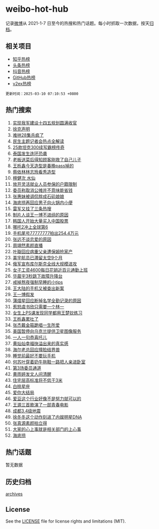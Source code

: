 # weibo-hot-hub

记录[微博](https://www.weibo.com)从 2021-1-7 日至今的热搜和热门话题。每小时抓取一次数据，按天[归档](archives)。

## 相关项目

- [知乎热榜](https://github.com/lonnyzhang423/zhihu-hot-hub)
- [头条热榜](https://github.com/lonnyzhang423/toutiao-hot-hub)
- [抖音热榜](https://github.com/lonnyzhang423/douyin-hot-hub)
- [GitHub热榜](https://github.com/lonnyzhang423/github-hot-hub)
- [v2ex热榜](https://github.com/lonnyzhang423/v2ex-hot-hub)


`更新时间：2025-03-10 07:10:53 +0800`

## 热门搜索

1. [实现我军建设十四五规划圆满收官](https://m.weibo.cn/search?containerid=100103type%3D1%26t%3D10%26q%3D%23%E5%AE%9E%E7%8E%B0%E6%88%91%E5%86%9B%E5%BB%BA%E8%AE%BE%E5%8D%81%E5%9B%9B%E4%BA%94%E8%A7%84%E5%88%92%E5%9C%86%E6%BB%A1%E6%94%B6%E5%AE%98%23&stream_entry_id=51&isnewpage=1&extparam=seat%3D1%26pos%3D0%26stream_entry_id%3D51%26c_type%3D51%26dgr%3D0%26cate%3D10103%26q%3D%2523%25E5%25AE%259E%25E7%258E%25B0%25E6%2588%2591%25E5%2586%259B%25E5%25BB%25BA%25E8%25AE%25BE%25E5%258D%2581%25E5%259B%259B%25E4%25BA%2594%25E8%25A7%2584%25E5%2588%2592%25E5%259C%2586%25E6%25BB%25A1%25E6%2594%25B6%25E5%25AE%2598%2523%26filter_type%3Drealtimehot%26display_time%3D1741561851%26pre_seqid%3D174156185189004143947152)
1. [徐克声明](https://m.weibo.cn/search?containerid=100103type%3D1%26t%3D10%26q%3D%E5%BE%90%E5%85%8B%E5%A3%B0%E6%98%8E&stream_entry_id=31&isnewpage=1&extparam=seat%3D1%26pos%3D0%26flag%3D2%26lcate%3D5001%26filter_type%3Drealtimehot%26realpos%3D1%26c_type%3D31%26dgr%3D0%26stream_entry_id%3D31%26cate%3D5001%26band_rank%3D1%26q%3D%25E5%25BE%2590%25E5%2585%258B%25E5%25A3%25B0%25E6%2598%258E%26display_time%3D1741561851%26pre_seqid%3D174156185189004143947152)
1. [难哄28集杀疯了](https://m.weibo.cn/search?containerid=100103type%3D1%26t%3D10%26q%3D%E9%9A%BE%E5%93%8428%E9%9B%86%E6%9D%80%E7%96%AF%E4%BA%86&stream_entry_id=31&isnewpage=1&extparam=seat%3D1%26pos%3D1%26flag%3D2%26lcate%3D5001%26filter_type%3Drealtimehot%26realpos%3D2%26c_type%3D31%26dgr%3D0%26stream_entry_id%3D31%26cate%3D5001%26band_rank%3D2%26q%3D%25E9%259A%25BE%25E5%2593%258428%25E9%259B%2586%25E6%259D%2580%25E7%2596%25AF%25E4%25BA%2586%26display_time%3D1741561851%26pre_seqid%3D174156185189004143947152)
1. [民生主题记者会热点全解读](https://m.weibo.cn/search?containerid=100103type%3D1%26t%3D10%26q%3D%23%E6%B0%91%E7%94%9F%E4%B8%BB%E9%A2%98%E8%AE%B0%E8%80%85%E4%BC%9A%E7%83%AD%E7%82%B9%E5%85%A8%E8%A7%A3%E8%AF%BB%23&stream_entry_id=31&isnewpage=1&extparam=seat%3D1%26pos%3D2%26flag%3D0%26lcate%3D5001%26filter_type%3Drealtimehot%26realpos%3D3%26c_type%3D31%26dgr%3D0%26stream_entry_id%3D31%26cate%3D5001%26band_rank%3D3%26q%3D%2523%25E6%25B0%2591%25E7%2594%259F%25E4%25B8%25BB%25E9%25A2%2598%25E8%25AE%25B0%25E8%2580%2585%25E4%25BC%259A%25E7%2583%25AD%25E7%2582%25B9%25E5%2585%25A8%25E8%25A7%25A3%25E8%25AF%25BB%2523%26display_time%3D1741561851%26pre_seqid%3D174156185189004143947152)
1. [25款坦克300续写霸榜传奇](https://m.weibo.cn/search?containerid=100103type%3D1%26t%3D10%26q%3D%2325%E6%AC%BE%E5%9D%A6%E5%85%8B300%E7%BB%AD%E5%86%99%E9%9C%B8%E6%A6%9C%E4%BC%A0%E5%A5%87%23&stream_entry_id=31&isnewpage=1&extparam=seat%3D1%26pos%3D3%26stream_entry_id%3D31%26is_ad_pos%3D1%26lcate%3D5001%26filter_type%3Drealtimehot%26q%3D%252325%25E6%25AC%25BE%25E5%259D%25A6%25E5%2585%258B300%25E7%25BB%25AD%25E5%2586%2599%25E9%259C%25B8%25E6%25A6%259C%25E4%25BC%25A0%25E5%25A5%2587%2523%26c_type%3D31%26dgr%3D0%26cate%3D5001%26adid%3D278697%26band_rank%3D4%26topic_ad%3D1%26display_time%3D1741561851%26pre_seqid%3D174156185189004143947152)
1. [泰国发生连环恐袭](https://m.weibo.cn/search?containerid=100103type%3D1%26t%3D10%26q%3D%23%E6%B3%B0%E5%9B%BD%E5%8F%91%E7%94%9F%E8%BF%9E%E7%8E%AF%E6%81%90%E8%A2%AD%23&stream_entry_id=31&isnewpage=1&extparam=seat%3D1%26pos%3D4%26flag%3D0%26lcate%3D5001%26filter_type%3Drealtimehot%26realpos%3D4%26c_type%3D31%26dgr%3D0%26stream_entry_id%3D31%26cate%3D5001%26band_rank%3D4%26q%3D%2523%25E6%25B3%25B0%25E5%259B%25BD%25E5%258F%2591%25E7%2594%259F%25E8%25BF%259E%25E7%258E%25AF%25E6%2581%2590%25E8%25A2%25AD%2523%26display_time%3D1741561851%26pre_seqid%3D174156185189004143947152)
1. [老板送菜后得知顾客刚救了自己儿子](https://m.weibo.cn/search?containerid=100103type%3D1%26t%3D10%26q%3D%23%E8%80%81%E6%9D%BF%E9%80%81%E8%8F%9C%E5%90%8E%E5%BE%97%E7%9F%A5%E9%A1%BE%E5%AE%A2%E5%88%9A%E6%95%91%E4%BA%86%E8%87%AA%E5%B7%B1%E5%84%BF%E5%AD%90%23&stream_entry_id=31&isnewpage=1&extparam=seat%3D1%26pos%3D5%26flag%3D0%26lcate%3D5001%26filter_type%3Drealtimehot%26realpos%3D5%26c_type%3D31%26dgr%3D0%26stream_entry_id%3D31%26cate%3D5001%26band_rank%3D5%26q%3D%2523%25E8%2580%2581%25E6%259D%25BF%25E9%2580%2581%25E8%258F%259C%25E5%2590%258E%25E5%25BE%2597%25E7%259F%25A5%25E9%25A1%25BE%25E5%25AE%25A2%25E5%2588%259A%25E6%2595%2591%25E4%25BA%2586%25E8%2587%25AA%25E5%25B7%25B1%25E5%2584%25BF%25E5%25AD%2590%2523%26display_time%3D1741561851%26pre_seqid%3D174156185189004143947152)
1. [王栎鑫今天造型是春晚pass掉的](https://m.weibo.cn/search?containerid=100103type%3D1%26t%3D10%26q%3D%E7%8E%8B%E6%A0%8E%E9%91%AB%E4%BB%8A%E5%A4%A9%E9%80%A0%E5%9E%8B%E6%98%AF%E6%98%A5%E6%99%9Apass%E6%8E%89%E7%9A%84&stream_entry_id=31&isnewpage=1&extparam=seat%3D1%26pos%3D6%26flag%3D0%26lcate%3D5001%26filter_type%3Drealtimehot%26realpos%3D6%26c_type%3D31%26dgr%3D0%26stream_entry_id%3D31%26cate%3D5001%26band_rank%3D6%26q%3D%25E7%258E%258B%25E6%25A0%258E%25E9%2591%25AB%25E4%25BB%258A%25E5%25A4%25A9%25E9%2580%25A0%25E5%259E%258B%25E6%2598%25AF%25E6%2598%25A5%25E6%2599%259Apass%25E6%258E%2589%25E7%259A%2584%26display_time%3D1741561851%26pre_seqid%3D174156185189004143947152)
1. [蔡依林林志玲看秀造型](https://m.weibo.cn/search?containerid=100103type%3D1%26t%3D10%26q%3D%23%E8%94%A1%E4%BE%9D%E6%9E%97%E6%9E%97%E5%BF%97%E7%8E%B2%E7%9C%8B%E7%A7%80%E9%80%A0%E5%9E%8B%23&stream_entry_id=31&isnewpage=1&extparam=seat%3D1%26pos%3D7%26flag%3D0%26lcate%3D5001%26filter_type%3Drealtimehot%26realpos%3D7%26c_type%3D31%26dgr%3D0%26stream_entry_id%3D31%26cate%3D5001%26band_rank%3D7%26q%3D%2523%25E8%2594%25A1%25E4%25BE%259D%25E6%259E%2597%25E6%259E%2597%25E5%25BF%2597%25E7%258E%25B2%25E7%259C%258B%25E7%25A7%2580%25E9%2580%25A0%25E5%259E%258B%2523%26display_time%3D1741561851%26pre_seqid%3D174156185189004143947152)
1. [檀健次 水仙](https://m.weibo.cn/search?containerid=100103type%3D1%26t%3D10%26q%3D%E6%AA%80%E5%81%A5%E6%AC%A1+%E6%B0%B4%E4%BB%99&stream_entry_id=31&isnewpage=1&extparam=seat%3D1%26pos%3D8%26flag%3D0%26lcate%3D5001%26filter_type%3Drealtimehot%26realpos%3D8%26c_type%3D31%26dgr%3D0%26stream_entry_id%3D31%26cate%3D5001%26band_rank%3D8%26q%3D%25E6%25AA%2580%25E5%2581%25A5%25E6%25AC%25A1%2520%25E6%25B0%25B4%25E4%25BB%2599%26display_time%3D1741561851%26pre_seqid%3D174156185189004143947152)
1. [放开灵活就业人员参保的户籍限制](https://m.weibo.cn/search?containerid=100103type%3D1%26t%3D10%26q%3D%23%E6%94%BE%E5%BC%80%E7%81%B5%E6%B4%BB%E5%B0%B1%E4%B8%9A%E4%BA%BA%E5%91%98%E5%8F%82%E4%BF%9D%E7%9A%84%E6%88%B7%E7%B1%8D%E9%99%90%E5%88%B6%23&stream_entry_id=31&isnewpage=1&extparam=seat%3D1%26pos%3D9%26flag%3D0%26lcate%3D5001%26filter_type%3Drealtimehot%26realpos%3D9%26c_type%3D31%26dgr%3D0%26stream_entry_id%3D31%26cate%3D5001%26band_rank%3D9%26q%3D%2523%25E6%2594%25BE%25E5%25BC%2580%25E7%2581%25B5%25E6%25B4%25BB%25E5%25B0%25B1%25E4%25B8%259A%25E4%25BA%25BA%25E5%2591%2598%25E5%258F%2582%25E4%25BF%259D%25E7%259A%2584%25E6%2588%25B7%25E7%25B1%258D%25E9%2599%2590%25E5%2588%25B6%2523%26display_time%3D1741561851%26pre_seqid%3D174156185189004143947152)
1. [委员称取消公摊并不意味能省钱](https://m.weibo.cn/search?containerid=100103type%3D1%26t%3D10%26q%3D%23%E5%A7%94%E5%91%98%E7%A7%B0%E5%8F%96%E6%B6%88%E5%85%AC%E6%91%8A%E5%B9%B6%E4%B8%8D%E6%84%8F%E5%91%B3%E8%83%BD%E7%9C%81%E9%92%B1%23&stream_entry_id=31&isnewpage=1&extparam=seat%3D1%26pos%3D10%26flag%3D0%26lcate%3D5001%26filter_type%3Drealtimehot%26realpos%3D10%26c_type%3D31%26dgr%3D0%26stream_entry_id%3D31%26cate%3D5001%26band_rank%3D10%26q%3D%2523%25E5%25A7%2594%25E5%2591%2598%25E7%25A7%25B0%25E5%258F%2596%25E6%25B6%2588%25E5%2585%25AC%25E6%2591%258A%25E5%25B9%25B6%25E4%25B8%258D%25E6%2584%258F%25E5%2591%25B3%25E8%2583%25BD%25E7%259C%2581%25E9%2592%25B1%2523%26display_time%3D1741561851%26pre_seqid%3D174156185189004143947152)
1. [张惠妹被调侃胖成石矶娘娘](https://m.weibo.cn/search?containerid=100103type%3D1%26t%3D10%26q%3D%23%E5%BC%A0%E6%83%A0%E5%A6%B9%E8%A2%AB%E8%B0%83%E4%BE%83%E8%83%96%E6%88%90%E7%9F%B3%E7%9F%B6%E5%A8%98%E5%A8%98%23&stream_entry_id=31&isnewpage=1&extparam=seat%3D1%26pos%3D11%26flag%3D2%26lcate%3D5001%26filter_type%3Drealtimehot%26realpos%3D11%26c_type%3D31%26dgr%3D0%26stream_entry_id%3D31%26cate%3D5001%26band_rank%3D11%26q%3D%2523%25E5%25BC%25A0%25E6%2583%25A0%25E5%25A6%25B9%25E8%25A2%25AB%25E8%25B0%2583%25E4%25BE%2583%25E8%2583%2596%25E6%2588%2590%25E7%259F%25B3%25E7%259F%25B6%25E5%25A8%2598%25E5%25A8%2598%2523%26display_time%3D1741561851%26pre_seqid%3D174156185189004143947152)
1. [海底捞再回应男子向火锅内小便](https://m.weibo.cn/search?containerid=100103type%3D1%26t%3D10%26q%3D%23%E6%B5%B7%E5%BA%95%E6%8D%9E%E5%86%8D%E5%9B%9E%E5%BA%94%E7%94%B7%E5%AD%90%E5%90%91%E7%81%AB%E9%94%85%E5%86%85%E5%B0%8F%E4%BE%BF%23&stream_entry_id=31&isnewpage=1&extparam=seat%3D1%26pos%3D12%26flag%3D2%26lcate%3D5001%26filter_type%3Drealtimehot%26realpos%3D12%26c_type%3D31%26dgr%3D0%26stream_entry_id%3D31%26cate%3D5001%26band_rank%3D12%26q%3D%2523%25E6%25B5%25B7%25E5%25BA%2595%25E6%258D%259E%25E5%2586%258D%25E5%259B%259E%25E5%25BA%2594%25E7%2594%25B7%25E5%25AD%2590%25E5%2590%2591%25E7%2581%25AB%25E9%2594%2585%25E5%2586%2585%25E5%25B0%258F%25E4%25BE%25BF%2523%26display_time%3D1741561851%26pre_seqid%3D174156185189004143947152)
1. [雷军又挂了三条热搜](https://m.weibo.cn/search?containerid=100103type%3D1%26t%3D10%26q%3D%23%E9%9B%B7%E5%86%9B%E5%8F%88%E6%8C%82%E4%BA%86%E4%B8%89%E6%9D%A1%E7%83%AD%E6%90%9C%23&stream_entry_id=31&isnewpage=1&extparam=seat%3D1%26pos%3D13%26flag%3D0%26lcate%3D5001%26filter_type%3Drealtimehot%26realpos%3D13%26c_type%3D31%26dgr%3D0%26stream_entry_id%3D31%26cate%3D5001%26band_rank%3D13%26q%3D%2523%25E9%259B%25B7%25E5%2586%259B%25E5%258F%2588%25E6%258C%2582%25E4%25BA%2586%25E4%25B8%2589%25E6%259D%25A1%25E7%2583%25AD%25E6%2590%259C%2523%26display_time%3D1741561851%26pre_seqid%3D174156185189004143947152)
1. [制片人谈王一博不进组的原因](https://m.weibo.cn/search?containerid=100103type%3D1%26t%3D10%26q%3D%23%E5%88%B6%E7%89%87%E4%BA%BA%E8%B0%88%E7%8E%8B%E4%B8%80%E5%8D%9A%E4%B8%8D%E8%BF%9B%E7%BB%84%E7%9A%84%E5%8E%9F%E5%9B%A0%23&stream_entry_id=31&isnewpage=1&extparam=seat%3D1%26pos%3D14%26flag%3D0%26lcate%3D5001%26filter_type%3Drealtimehot%26realpos%3D14%26c_type%3D31%26dgr%3D0%26stream_entry_id%3D31%26cate%3D5001%26band_rank%3D14%26q%3D%2523%25E5%2588%25B6%25E7%2589%2587%25E4%25BA%25BA%25E8%25B0%2588%25E7%258E%258B%25E4%25B8%2580%25E5%258D%259A%25E4%25B8%258D%25E8%25BF%259B%25E7%25BB%2584%25E7%259A%2584%25E5%258E%259F%25E5%259B%25A0%2523%26display_time%3D1741561851%26pre_seqid%3D174156185189004143947152)
1. [韩国人开始大量买入中国股票](https://m.weibo.cn/search?containerid=100103type%3D1%26t%3D10%26q%3D%23%E9%9F%A9%E5%9B%BD%E4%BA%BA%E5%BC%80%E5%A7%8B%E5%A4%A7%E9%87%8F%E4%B9%B0%E5%85%A5%E4%B8%AD%E5%9B%BD%E8%82%A1%E7%A5%A8%23&stream_entry_id=31&isnewpage=1&extparam=seat%3D1%26pos%3D15%26flag%3D0%26lcate%3D5001%26filter_type%3Drealtimehot%26realpos%3D15%26c_type%3D31%26dgr%3D0%26stream_entry_id%3D31%26cate%3D5001%26band_rank%3D15%26q%3D%2523%25E9%259F%25A9%25E5%259B%25BD%25E4%25BA%25BA%25E5%25BC%2580%25E5%25A7%258B%25E5%25A4%25A7%25E9%2587%258F%25E4%25B9%25B0%25E5%2585%25A5%25E4%25B8%25AD%25E5%259B%25BD%25E8%2582%25A1%25E7%25A5%25A8%2523%26display_time%3D1741561851%26pre_seqid%3D174156185189004143947152)
1. [哪吒2冲上全球第6](https://m.weibo.cn/search?containerid=100103type%3D1%26t%3D10%26q%3D%23%E5%93%AA%E5%90%922%E5%86%B2%E4%B8%8A%E5%85%A8%E7%90%83%E7%AC%AC6%23&stream_entry_id=31&isnewpage=1&extparam=seat%3D1%26pos%3D16%26flag%3D0%26lcate%3D5001%26filter_type%3Drealtimehot%26realpos%3D16%26c_type%3D31%26dgr%3D0%26stream_entry_id%3D31%26cate%3D5001%26band_rank%3D16%26q%3D%2523%25E5%2593%25AA%25E5%2590%25922%25E5%2586%25B2%25E4%25B8%258A%25E5%2585%25A8%25E7%2590%2583%25E7%25AC%25AC6%2523%26display_time%3D1741561851%26pre_seqid%3D174156185189004143947152)
1. [手机尾号77777777拍出254.4万元](https://m.weibo.cn/search?containerid=100103type%3D1%26t%3D10%26q%3D%23%E6%89%8B%E6%9C%BA%E5%B0%BE%E5%8F%B777777777%E6%8B%8D%E5%87%BA254.4%E4%B8%87%E5%85%83%23&stream_entry_id=31&isnewpage=1&extparam=seat%3D1%26pos%3D17%26flag%3D0%26lcate%3D5001%26filter_type%3Drealtimehot%26realpos%3D17%26c_type%3D31%26dgr%3D0%26stream_entry_id%3D31%26cate%3D5001%26band_rank%3D17%26q%3D%2523%25E6%2589%258B%25E6%259C%25BA%25E5%25B0%25BE%25E5%258F%25B777777777%25E6%258B%258D%25E5%2587%25BA254.4%25E4%25B8%2587%25E5%2585%2583%2523%26display_time%3D1741561851%26pre_seqid%3D174156185189004143947152)
1. [张远不谈恋爱的原因](https://m.weibo.cn/search?containerid=100103type%3D1%26t%3D10%26q%3D%23%E5%BC%A0%E8%BF%9C%E4%B8%8D%E8%B0%88%E6%81%8B%E7%88%B1%E7%9A%84%E5%8E%9F%E5%9B%A0%23&stream_entry_id=31&isnewpage=1&extparam=seat%3D1%26pos%3D18%26flag%3D0%26lcate%3D5001%26filter_type%3Drealtimehot%26realpos%3D18%26c_type%3D31%26dgr%3D0%26stream_entry_id%3D31%26cate%3D5001%26band_rank%3D18%26q%3D%2523%25E5%25BC%25A0%25E8%25BF%259C%25E4%25B8%258D%25E8%25B0%2588%25E6%2581%258B%25E7%2588%25B1%25E7%259A%2584%25E5%258E%259F%25E5%259B%25A0%2523%26display_time%3D1741561851%26pre_seqid%3D174156185189004143947152)
1. [周翊然素颜直播](https://m.weibo.cn/search?containerid=100103type%3D1%26t%3D10%26q%3D%E5%91%A8%E7%BF%8A%E7%84%B6%E7%B4%A0%E9%A2%9C%E7%9B%B4%E6%92%AD&stream_entry_id=31&isnewpage=1&extparam=seat%3D1%26pos%3D19%26flag%3D0%26lcate%3D5001%26filter_type%3Drealtimehot%26realpos%3D19%26c_type%3D31%26dgr%3D0%26stream_entry_id%3D31%26cate%3D5001%26band_rank%3D19%26q%3D%25E5%2591%25A8%25E7%25BF%258A%25E7%2584%25B6%25E7%25B4%25A0%25E9%25A2%259C%25E7%259B%25B4%25E6%2592%25AD%26display_time%3D1741561851%26pre_seqid%3D174156185189004143947152)
1. [叶璇回应病重父亲遭保姆抢家产](https://m.weibo.cn/search?containerid=100103type%3D1%26t%3D10%26q%3D%23%E5%8F%B6%E7%92%87%E5%9B%9E%E5%BA%94%E7%97%85%E9%87%8D%E7%88%B6%E4%BA%B2%E9%81%AD%E4%BF%9D%E5%A7%86%E6%8A%A2%E5%AE%B6%E4%BA%A7%23&stream_entry_id=31&isnewpage=1&extparam=seat%3D1%26pos%3D20%26flag%3D0%26lcate%3D5001%26filter_type%3Drealtimehot%26realpos%3D20%26c_type%3D31%26dgr%3D0%26stream_entry_id%3D31%26cate%3D5001%26band_rank%3D20%26q%3D%2523%25E5%258F%25B6%25E7%2592%2587%25E5%259B%259E%25E5%25BA%2594%25E7%2597%2585%25E9%2587%258D%25E7%2588%25B6%25E4%25BA%25B2%25E9%2581%25AD%25E4%25BF%259D%25E5%25A7%2586%25E6%258A%25A2%25E5%25AE%25B6%25E4%25BA%25A7%2523%26display_time%3D1741561851%26pre_seqid%3D174156185189004143947152)
1. [美宇航员已滞留太空9个月](https://m.weibo.cn/search?containerid=100103type%3D1%26t%3D10%26q%3D%23%E7%BE%8E%E5%AE%87%E8%88%AA%E5%91%98%E5%B7%B2%E6%BB%9E%E7%95%99%E5%A4%AA%E7%A9%BA9%E4%B8%AA%E6%9C%88%23&stream_entry_id=31&isnewpage=1&extparam=seat%3D1%26pos%3D21%26flag%3D2%26lcate%3D5001%26filter_type%3Drealtimehot%26realpos%3D21%26c_type%3D31%26dgr%3D0%26stream_entry_id%3D31%26cate%3D5001%26band_rank%3D21%26q%3D%2523%25E7%25BE%258E%25E5%25AE%2587%25E8%2588%25AA%25E5%2591%2598%25E5%25B7%25B2%25E6%25BB%259E%25E7%2595%2599%25E5%25A4%25AA%25E7%25A9%25BA9%25E4%25B8%25AA%25E6%259C%2588%2523%26display_time%3D1741561851%26pre_seqid%3D174156185189004143947152)
1. [俄军宣布库尔斯克全线大规模进攻](https://m.weibo.cn/search?containerid=100103type%3D1%26t%3D10%26q%3D%23%E4%BF%84%E5%86%9B%E5%AE%A3%E5%B8%83%E5%BA%93%E5%B0%94%E6%96%AF%E5%85%8B%E5%85%A8%E7%BA%BF%E5%A4%A7%E8%A7%84%E6%A8%A1%E8%BF%9B%E6%94%BB%23&stream_entry_id=31&isnewpage=1&extparam=seat%3D1%26pos%3D22%26flag%3D2%26lcate%3D5001%26filter_type%3Drealtimehot%26realpos%3D22%26c_type%3D31%26dgr%3D0%26stream_entry_id%3D31%26cate%3D5001%26band_rank%3D22%26q%3D%2523%25E4%25BF%2584%25E5%2586%259B%25E5%25AE%25A3%25E5%25B8%2583%25E5%25BA%2593%25E5%25B0%2594%25E6%2596%25AF%25E5%2585%258B%25E5%2585%25A8%25E7%25BA%25BF%25E5%25A4%25A7%25E8%25A7%2584%25E6%25A8%25A1%25E8%25BF%259B%25E6%2594%25BB%2523%26display_time%3D1741561851%26pre_seqid%3D174156185189004143947152)
1. [女子工资4600每日花销近百元通勤上班](https://m.weibo.cn/search?containerid=100103type%3D1%26t%3D10%26q%3D%23%E5%A5%B3%E5%AD%90%E5%B7%A5%E8%B5%844600%E6%AF%8F%E6%97%A5%E8%8A%B1%E9%94%80%E8%BF%91%E7%99%BE%E5%85%83%E9%80%9A%E5%8B%A4%E4%B8%8A%E7%8F%AD%23&stream_entry_id=31&isnewpage=1&extparam=seat%3D1%26pos%3D23%26flag%3D0%26lcate%3D5001%26filter_type%3Drealtimehot%26realpos%3D23%26c_type%3D31%26dgr%3D0%26stream_entry_id%3D31%26cate%3D5001%26band_rank%3D23%26q%3D%2523%25E5%25A5%25B3%25E5%25AD%2590%25E5%25B7%25A5%25E8%25B5%25844600%25E6%25AF%258F%25E6%2597%25A5%25E8%258A%25B1%25E9%2594%2580%25E8%25BF%2591%25E7%2599%25BE%25E5%2585%2583%25E9%2580%259A%25E5%258B%25A4%25E4%25B8%258A%25E7%258F%25AD%2523%26display_time%3D1741561851%26pre_seqid%3D174156185189004143947152)
1. [华晨宇3秒跳下故障升降台](https://m.weibo.cn/search?containerid=100103type%3D1%26t%3D10%26q%3D%E5%8D%8E%E6%99%A8%E5%AE%873%E7%A7%92%E8%B7%B3%E4%B8%8B%E6%95%85%E9%9A%9C%E5%8D%87%E9%99%8D%E5%8F%B0&stream_entry_id=31&isnewpage=1&extparam=seat%3D1%26pos%3D24%26flag%3D0%26lcate%3D5001%26filter_type%3Drealtimehot%26realpos%3D24%26c_type%3D31%26dgr%3D0%26stream_entry_id%3D31%26cate%3D5001%26band_rank%3D24%26q%3D%25E5%258D%258E%25E6%2599%25A8%25E5%25AE%25873%25E7%25A7%2592%25E8%25B7%25B3%25E4%25B8%258B%25E6%2595%2585%25E9%259A%259C%25E5%258D%2587%25E9%2599%258D%25E5%258F%25B0%26display_time%3D1741561851%26pre_seqid%3D174156185189004143947152)
1. [戒掉熬夜强制早睡的小tips](https://m.weibo.cn/search?containerid=100103type%3D1%26t%3D10%26q%3D%E6%88%92%E6%8E%89%E7%86%AC%E5%A4%9C%E5%BC%BA%E5%88%B6%E6%97%A9%E7%9D%A1%E7%9A%84%E5%B0%8Ftips&stream_entry_id=31&isnewpage=1&extparam=seat%3D1%26pos%3D25%26flag%3D0%26lcate%3D5001%26filter_type%3Drealtimehot%26realpos%3D25%26c_type%3D31%26dgr%3D0%26stream_entry_id%3D31%26cate%3D5001%26band_rank%3D25%26q%3D%25E6%2588%2592%25E6%258E%2589%25E7%2586%25AC%25E5%25A4%259C%25E5%25BC%25BA%25E5%2588%25B6%25E6%2597%25A9%25E7%259D%25A1%25E7%259A%2584%25E5%25B0%258Ftips%26display_time%3D1741561851%26pre_seqid%3D174156185189004143947152)
1. [王大陆的手机又被查出新案](https://m.weibo.cn/search?containerid=100103type%3D1%26t%3D10%26q%3D%23%E7%8E%8B%E5%A4%A7%E9%99%86%E7%9A%84%E6%89%8B%E6%9C%BA%E5%8F%88%E8%A2%AB%E6%9F%A5%E5%87%BA%E6%96%B0%E6%A1%88%23&stream_entry_id=31&isnewpage=1&extparam=seat%3D1%26pos%3D26%26flag%3D0%26lcate%3D5001%26filter_type%3Drealtimehot%26realpos%3D26%26c_type%3D31%26dgr%3D0%26stream_entry_id%3D31%26cate%3D5001%26band_rank%3D26%26q%3D%2523%25E7%258E%258B%25E5%25A4%25A7%25E9%2599%2586%25E7%259A%2584%25E6%2589%258B%25E6%259C%25BA%25E5%258F%2588%25E8%25A2%25AB%25E6%259F%25A5%25E5%2587%25BA%25E6%2596%25B0%25E6%25A1%2588%2523%26display_time%3D1741561851%26pre_seqid%3D174156185189004143947152)
1. [王一博假发](https://m.weibo.cn/search?containerid=100103type%3D1%26t%3D10%26q%3D%23%E7%8E%8B%E4%B8%80%E5%8D%9A%E5%81%87%E5%8F%91%23&stream_entry_id=31&isnewpage=1&extparam=seat%3D1%26pos%3D27%26flag%3D0%26lcate%3D5001%26filter_type%3Drealtimehot%26realpos%3D27%26c_type%3D31%26dgr%3D0%26stream_entry_id%3D31%26cate%3D5001%26band_rank%3D27%26q%3D%2523%25E7%258E%258B%25E4%25B8%2580%25E5%258D%259A%25E5%2581%2587%25E5%258F%2591%2523%26display_time%3D1741561851%26pre_seqid%3D174156185189004143947152)
1. [蒲熠星回应断掉名学全勤记录的原因](https://m.weibo.cn/search?containerid=100103type%3D1%26t%3D10%26q%3D%23%E8%92%B2%E7%86%A0%E6%98%9F%E5%9B%9E%E5%BA%94%E6%96%AD%E6%8E%89%E5%90%8D%E5%AD%A6%E5%85%A8%E5%8B%A4%E8%AE%B0%E5%BD%95%E7%9A%84%E5%8E%9F%E5%9B%A0%23&stream_entry_id=31&isnewpage=1&extparam=seat%3D1%26pos%3D28%26flag%3D0%26lcate%3D5001%26filter_type%3Drealtimehot%26realpos%3D28%26c_type%3D31%26dgr%3D0%26stream_entry_id%3D31%26cate%3D5001%26band_rank%3D28%26q%3D%2523%25E8%2592%25B2%25E7%2586%25A0%25E6%2598%259F%25E5%259B%259E%25E5%25BA%2594%25E6%2596%25AD%25E6%258E%2589%25E5%2590%258D%25E5%25AD%25A6%25E5%2585%25A8%25E5%258B%25A4%25E8%25AE%25B0%25E5%25BD%2595%25E7%259A%2584%25E5%258E%259F%25E5%259B%25A0%2523%26display_time%3D1741561851%26pre_seqid%3D174156185189004143947152)
1. [惹怒虞书欣只需要一个林一](https://m.weibo.cn/search?containerid=100103type%3D1%26t%3D10%26q%3D%E6%83%B9%E6%80%92%E8%99%9E%E4%B9%A6%E6%AC%A3%E5%8F%AA%E9%9C%80%E8%A6%81%E4%B8%80%E4%B8%AA%E6%9E%97%E4%B8%80&stream_entry_id=31&isnewpage=1&extparam=seat%3D1%26pos%3D29%26flag%3D0%26lcate%3D5001%26filter_type%3Drealtimehot%26realpos%3D29%26c_type%3D31%26dgr%3D0%26stream_entry_id%3D31%26cate%3D5001%26band_rank%3D29%26q%3D%25E6%2583%25B9%25E6%2580%2592%25E8%2599%259E%25E4%25B9%25A6%25E6%25AC%25A3%25E5%258F%25AA%25E9%259C%2580%25E8%25A6%2581%25E4%25B8%2580%25E4%25B8%25AA%25E6%259E%2597%25E4%25B8%2580%26display_time%3D1741561851%26pre_seqid%3D174156185189004143947152)
1. [女生上PS课发现同学都用王楚钦练习](https://m.weibo.cn/search?containerid=100103type%3D1%26t%3D10%26q%3D%23%E5%A5%B3%E7%94%9F%E4%B8%8APS%E8%AF%BE%E5%8F%91%E7%8E%B0%E5%90%8C%E5%AD%A6%E9%83%BD%E7%94%A8%E7%8E%8B%E6%A5%9A%E9%92%A6%E7%BB%83%E4%B9%A0%23&stream_entry_id=31&isnewpage=1&extparam=seat%3D1%26pos%3D30%26flag%3D0%26lcate%3D5001%26filter_type%3Drealtimehot%26realpos%3D30%26c_type%3D31%26dgr%3D0%26stream_entry_id%3D31%26cate%3D5001%26band_rank%3D30%26q%3D%2523%25E5%25A5%25B3%25E7%2594%259F%25E4%25B8%258APS%25E8%25AF%25BE%25E5%258F%2591%25E7%258E%25B0%25E5%2590%258C%25E5%25AD%25A6%25E9%2583%25BD%25E7%2594%25A8%25E7%258E%258B%25E6%25A5%259A%25E9%2592%25A6%25E7%25BB%2583%25E4%25B9%25A0%2523%26display_time%3D1741561851%26pre_seqid%3D174156185189004143947152)
1. [王栎鑫累吐了](https://m.weibo.cn/search?containerid=100103type%3D1%26t%3D10%26q%3D%23%E7%8E%8B%E6%A0%8E%E9%91%AB%E7%B4%AF%E5%90%90%E4%BA%86%23&stream_entry_id=31&isnewpage=1&extparam=seat%3D1%26pos%3D31%26flag%3D1%26lcate%3D5001%26filter_type%3Drealtimehot%26realpos%3D31%26c_type%3D31%26dgr%3D0%26stream_entry_id%3D31%26cate%3D5001%26band_rank%3D31%26q%3D%2523%25E7%258E%258B%25E6%25A0%258E%25E9%2591%25AB%25E7%25B4%25AF%25E5%2590%2590%25E4%25BA%2586%2523%26display_time%3D1741561851%26pre_seqid%3D174156185189004143947152)
1. [张杰戴金箍跪唱一生所爱](https://m.weibo.cn/search?containerid=100103type%3D1%26t%3D10%26q%3D%23%E5%BC%A0%E6%9D%B0%E6%88%B4%E9%87%91%E7%AE%8D%E8%B7%AA%E5%94%B1%E4%B8%80%E7%94%9F%E6%89%80%E7%88%B1%23&stream_entry_id=31&isnewpage=1&extparam=seat%3D1%26pos%3D32%26flag%3D0%26lcate%3D5001%26filter_type%3Drealtimehot%26realpos%3D32%26c_type%3D31%26dgr%3D0%26stream_entry_id%3D31%26cate%3D5001%26band_rank%3D32%26q%3D%2523%25E5%25BC%25A0%25E6%259D%25B0%25E6%2588%25B4%25E9%2587%2591%25E7%25AE%258D%25E8%25B7%25AA%25E5%2594%25B1%25E4%25B8%2580%25E7%2594%259F%25E6%2589%2580%25E7%2588%25B1%2523%26display_time%3D1741561851%26pre_seqid%3D174156185189004143947152)
1. [美国暂停向乌克兰提供卫星图像服务](https://m.weibo.cn/search?containerid=100103type%3D1%26t%3D10%26q%3D%23%E7%BE%8E%E5%9B%BD%E6%9A%82%E5%81%9C%E5%90%91%E4%B9%8C%E5%85%8B%E5%85%B0%E6%8F%90%E4%BE%9B%E5%8D%AB%E6%98%9F%E5%9B%BE%E5%83%8F%E6%9C%8D%E5%8A%A1%23&stream_entry_id=31&isnewpage=1&extparam=seat%3D1%26pos%3D33%26flag%3D0%26lcate%3D5001%26filter_type%3Drealtimehot%26realpos%3D33%26c_type%3D31%26dgr%3D0%26stream_entry_id%3D31%26cate%3D5001%26band_rank%3D33%26q%3D%2523%25E7%25BE%258E%25E5%259B%25BD%25E6%259A%2582%25E5%2581%259C%25E5%2590%2591%25E4%25B9%258C%25E5%2585%258B%25E5%2585%25B0%25E6%258F%2590%25E4%25BE%259B%25E5%258D%25AB%25E6%2598%259F%25E5%259B%25BE%25E5%2583%258F%25E6%259C%258D%25E5%258A%25A1%2523%26display_time%3D1741561851%26pre_seqid%3D174156185189004143947152)
1. [一人一句恭喜吒儿](https://m.weibo.cn/search?containerid=100103type%3D1%26t%3D10%26q%3D%23%E4%B8%80%E4%BA%BA%E4%B8%80%E5%8F%A5%E6%81%AD%E5%96%9C%E5%90%92%E5%84%BF%23&stream_entry_id=31&isnewpage=1&extparam=seat%3D1%26pos%3D34%26flag%3D0%26lcate%3D5001%26filter_type%3Drealtimehot%26realpos%3D34%26c_type%3D31%26dgr%3D0%26stream_entry_id%3D31%26cate%3D5001%26band_rank%3D34%26q%3D%2523%25E4%25B8%2580%25E4%25BA%25BA%25E4%25B8%2580%25E5%258F%25A5%25E6%2581%25AD%25E5%2596%259C%25E5%2590%2592%25E5%2584%25BF%2523%26display_time%3D1741561851%26pre_seqid%3D174156185189004143947152)
1. [黄灿灿幸福快溢出来的真实感](https://m.weibo.cn/search?containerid=100103type%3D1%26t%3D10%26q%3D%E9%BB%84%E7%81%BF%E7%81%BF%E5%B9%B8%E7%A6%8F%E5%BF%AB%E6%BA%A2%E5%87%BA%E6%9D%A5%E7%9A%84%E7%9C%9F%E5%AE%9E%E6%84%9F&stream_entry_id=31&isnewpage=1&extparam=seat%3D1%26pos%3D35%26flag%3D0%26lcate%3D5001%26filter_type%3Drealtimehot%26realpos%3D35%26c_type%3D31%26dgr%3D0%26stream_entry_id%3D31%26cate%3D5001%26band_rank%3D35%26q%3D%25E9%25BB%2584%25E7%2581%25BF%25E7%2581%25BF%25E5%25B9%25B8%25E7%25A6%258F%25E5%25BF%25AB%25E6%25BA%25A2%25E5%2587%25BA%25E6%259D%25A5%25E7%259A%2584%25E7%259C%259F%25E5%25AE%259E%25E6%2584%259F%26display_time%3D1741561851%26pre_seqid%3D174156185189004143947152)
1. [海尔老总回应撞脸结界兽](https://m.weibo.cn/search?containerid=100103type%3D1%26t%3D10%26q%3D%23%E6%B5%B7%E5%B0%94%E8%80%81%E6%80%BB%E5%9B%9E%E5%BA%94%E6%92%9E%E8%84%B8%E7%BB%93%E7%95%8C%E5%85%BD%23&stream_entry_id=31&isnewpage=1&extparam=seat%3D1%26pos%3D36%26flag%3D0%26lcate%3D5001%26filter_type%3Drealtimehot%26realpos%3D36%26c_type%3D31%26dgr%3D0%26stream_entry_id%3D31%26cate%3D5001%26band_rank%3D36%26q%3D%2523%25E6%25B5%25B7%25E5%25B0%2594%25E8%2580%2581%25E6%2580%25BB%25E5%259B%259E%25E5%25BA%2594%25E6%2592%259E%25E8%2584%25B8%25E7%25BB%2593%25E7%2595%258C%25E5%2585%25BD%2523%26display_time%3D1741561851%26pre_seqid%3D174156185189004143947152)
1. [睡觉前最好不要玩手机](https://m.weibo.cn/search?containerid=100103type%3D1%26t%3D10%26q%3D%23%E7%9D%A1%E8%A7%89%E5%89%8D%E6%9C%80%E5%A5%BD%E4%B8%8D%E8%A6%81%E7%8E%A9%E6%89%8B%E6%9C%BA%23&stream_entry_id=31&isnewpage=1&extparam=seat%3D1%26pos%3D37%26flag%3D0%26lcate%3D5001%26filter_type%3Drealtimehot%26realpos%3D37%26c_type%3D31%26dgr%3D0%26stream_entry_id%3D31%26cate%3D5001%26band_rank%3D37%26q%3D%2523%25E7%259D%25A1%25E8%25A7%2589%25E5%2589%258D%25E6%259C%2580%25E5%25A5%25BD%25E4%25B8%258D%25E8%25A6%2581%25E7%258E%25A9%25E6%2589%258B%25E6%259C%25BA%2523%26display_time%3D1741561851%26pre_seqid%3D174156185189004143947152)
1. [何苏叶穿着奶牛拖鞋一路把人亲进卧室](https://m.weibo.cn/search?containerid=100103type%3D1%26t%3D10%26q%3D%E4%BD%95%E8%8B%8F%E5%8F%B6%E7%A9%BF%E7%9D%80%E5%A5%B6%E7%89%9B%E6%8B%96%E9%9E%8B%E4%B8%80%E8%B7%AF%E6%8A%8A%E4%BA%BA%E4%BA%B2%E8%BF%9B%E5%8D%A7%E5%AE%A4&stream_entry_id=31&isnewpage=1&extparam=seat%3D1%26pos%3D38%26flag%3D1%26lcate%3D5001%26filter_type%3Drealtimehot%26realpos%3D38%26c_type%3D31%26dgr%3D0%26stream_entry_id%3D31%26cate%3D5001%26band_rank%3D38%26q%3D%25E4%25BD%2595%25E8%258B%258F%25E5%258F%25B6%25E7%25A9%25BF%25E7%259D%2580%25E5%25A5%25B6%25E7%2589%259B%25E6%258B%2596%25E9%259E%258B%25E4%25B8%2580%25E8%25B7%25AF%25E6%258A%258A%25E4%25BA%25BA%25E4%25BA%25B2%25E8%25BF%259B%25E5%258D%25A7%25E5%25AE%25A4%26display_time%3D1741561851%26pre_seqid%3D174156185189004143947152)
1. [第3场委员通道](https://m.weibo.cn/search?containerid=100103type%3D1%26t%3D10%26q%3D%23%E7%AC%AC3%E5%9C%BA%E5%A7%94%E5%91%98%E9%80%9A%E9%81%93%23&stream_entry_id=31&isnewpage=1&extparam=seat%3D1%26pos%3D39%26flag%3D1%26lcate%3D5001%26filter_type%3Drealtimehot%26realpos%3D39%26c_type%3D31%26dgr%3D0%26stream_entry_id%3D31%26cate%3D5001%26band_rank%3D39%26q%3D%2523%25E7%25AC%25AC3%25E5%259C%25BA%25E5%25A7%2594%25E5%2591%2598%25E9%2580%259A%25E9%2581%2593%2523%26display_time%3D1741561851%26pre_seqid%3D174156185189004143947152)
1. [黄雨婷发文人间清醒](https://m.weibo.cn/search?containerid=100103type%3D1%26t%3D10%26q%3D%E9%BB%84%E9%9B%A8%E5%A9%B7%E5%8F%91%E6%96%87%E4%BA%BA%E9%97%B4%E6%B8%85%E9%86%92&stream_entry_id=31&isnewpage=1&extparam=seat%3D1%26pos%3D40%26flag%3D0%26lcate%3D5001%26filter_type%3Drealtimehot%26realpos%3D40%26c_type%3D31%26dgr%3D0%26stream_entry_id%3D31%26cate%3D5001%26band_rank%3D40%26q%3D%25E9%25BB%2584%25E9%259B%25A8%25E5%25A9%25B7%25E5%258F%2591%25E6%2596%2587%25E4%25BA%25BA%25E9%2597%25B4%25E6%25B8%2585%25E9%2586%2592%26display_time%3D1741561851%26pre_seqid%3D174156185189004143947152)
1. [住宅层高标准将不低于3米](https://m.weibo.cn/search?containerid=100103type%3D1%26t%3D10%26q%3D%23%E4%BD%8F%E5%AE%85%E5%B1%82%E9%AB%98%E6%A0%87%E5%87%86%E5%B0%86%E4%B8%8D%E4%BD%8E%E4%BA%8E3%E7%B1%B3%23&stream_entry_id=31&isnewpage=1&extparam=seat%3D1%26pos%3D41%26flag%3D0%26lcate%3D5001%26filter_type%3Drealtimehot%26realpos%3D41%26c_type%3D31%26dgr%3D0%26stream_entry_id%3D31%26cate%3D5001%26band_rank%3D41%26q%3D%2523%25E4%25BD%258F%25E5%25AE%2585%25E5%25B1%2582%25E9%25AB%2598%25E6%25A0%2587%25E5%2587%2586%25E5%25B0%2586%25E4%25B8%258D%25E4%25BD%258E%25E4%25BA%258E3%25E7%25B1%25B3%2523%26display_time%3D1741561851%26pre_seqid%3D174156185189004143947152)
1. [白桃星座](https://m.weibo.cn/search?containerid=100103type%3D1%26t%3D10%26q%3D%E7%99%BD%E6%A1%83%E6%98%9F%E5%BA%A7&stream_entry_id=31&isnewpage=1&extparam=seat%3D1%26pos%3D42%26flag%3D0%26lcate%3D5001%26filter_type%3Drealtimehot%26realpos%3D42%26c_type%3D31%26dgr%3D0%26stream_entry_id%3D31%26cate%3D5001%26band_rank%3D42%26q%3D%25E7%2599%25BD%25E6%25A1%2583%25E6%2598%259F%25E5%25BA%25A7%26display_time%3D1741561851%26pre_seqid%3D174156185189004143947152)
1. [爱你大结局](https://m.weibo.cn/search?containerid=100103type%3D1%26t%3D10%26q%3D%E7%88%B1%E4%BD%A0%E5%A4%A7%E7%BB%93%E5%B1%80&stream_entry_id=31&isnewpage=1&extparam=seat%3D1%26pos%3D43%26flag%3D0%26lcate%3D5001%26filter_type%3Drealtimehot%26realpos%3D43%26c_type%3D31%26dgr%3D0%26stream_entry_id%3D31%26cate%3D5001%26band_rank%3D43%26q%3D%25E7%2588%25B1%25E4%25BD%25A0%25E5%25A4%25A7%25E7%25BB%2593%25E5%25B1%2580%26display_time%3D1741561851%26pre_seqid%3D174156185189004143947152)
1. [爱豆这个行业好像不是努力就可以的](https://m.weibo.cn/search?containerid=100103type%3D1%26t%3D10%26q%3D%E7%88%B1%E8%B1%86%E8%BF%99%E4%B8%AA%E8%A1%8C%E4%B8%9A%E5%A5%BD%E5%83%8F%E4%B8%8D%E6%98%AF%E5%8A%AA%E5%8A%9B%E5%B0%B1%E5%8F%AF%E4%BB%A5%E7%9A%84&stream_entry_id=31&isnewpage=1&extparam=seat%3D1%26pos%3D44%26flag%3D0%26lcate%3D5001%26filter_type%3Drealtimehot%26realpos%3D44%26c_type%3D31%26dgr%3D0%26stream_entry_id%3D31%26cate%3D5001%26band_rank%3D44%26q%3D%25E7%2588%25B1%25E8%25B1%2586%25E8%25BF%2599%25E4%25B8%25AA%25E8%25A1%258C%25E4%25B8%259A%25E5%25A5%25BD%25E5%2583%258F%25E4%25B8%258D%25E6%2598%25AF%25E5%258A%25AA%25E5%258A%259B%25E5%25B0%25B1%25E5%258F%25AF%25E4%25BB%25A5%25E7%259A%2584%26display_time%3D1741561851%26pre_seqid%3D174156185189004143947152)
1. [王源三首歌演了一部青春电影](https://m.weibo.cn/search?containerid=100103type%3D1%26t%3D10%26q%3D%23%E7%8E%8B%E6%BA%90%E4%B8%89%E9%A6%96%E6%AD%8C%E6%BC%94%E4%BA%86%E4%B8%80%E9%83%A8%E9%9D%92%E6%98%A5%E7%94%B5%E5%BD%B1%23&stream_entry_id=31&isnewpage=1&extparam=seat%3D1%26pos%3D45%26flag%3D0%26lcate%3D5001%26filter_type%3Drealtimehot%26realpos%3D45%26c_type%3D31%26dgr%3D0%26stream_entry_id%3D31%26cate%3D5001%26band_rank%3D45%26q%3D%2523%25E7%258E%258B%25E6%25BA%2590%25E4%25B8%2589%25E9%25A6%2596%25E6%25AD%258C%25E6%25BC%2594%25E4%25BA%2586%25E4%25B8%2580%25E9%2583%25A8%25E9%259D%2592%25E6%2598%25A5%25E7%2594%25B5%25E5%25BD%25B1%2523%26display_time%3D1741561851%26pre_seqid%3D174156185189004143947152)
1. [成都3.4级地震](https://m.weibo.cn/search?containerid=100103type%3D1%26t%3D10%26q%3D%23%E6%88%90%E9%83%BD3.4%E7%BA%A7%E5%9C%B0%E9%9C%87%23&stream_entry_id=31&isnewpage=1&extparam=seat%3D1%26pos%3D46%26flag%3D0%26lcate%3D5001%26filter_type%3Drealtimehot%26realpos%3D46%26c_type%3D31%26dgr%3D0%26stream_entry_id%3D31%26cate%3D5001%26band_rank%3D46%26q%3D%2523%25E6%2588%2590%25E9%2583%25BD3.4%25E7%25BA%25A7%25E5%259C%25B0%25E9%259C%2587%2523%26display_time%3D1741561851%26pre_seqid%3D174156185189004143947152)
1. [徐冬冬这个动作刻进了内娱明星DNA](https://m.weibo.cn/search?containerid=100103type%3D1%26t%3D10%26q%3D%E5%BE%90%E5%86%AC%E5%86%AC%E8%BF%99%E4%B8%AA%E5%8A%A8%E4%BD%9C%E5%88%BB%E8%BF%9B%E4%BA%86%E5%86%85%E5%A8%B1%E6%98%8E%E6%98%9FDNA&stream_entry_id=31&isnewpage=1&extparam=seat%3D1%26pos%3D47%26flag%3D1%26lcate%3D5001%26filter_type%3Drealtimehot%26realpos%3D47%26c_type%3D31%26dgr%3D0%26stream_entry_id%3D31%26cate%3D5001%26band_rank%3D47%26q%3D%25E5%25BE%2590%25E5%2586%25AC%25E5%2586%25AC%25E8%25BF%2599%25E4%25B8%25AA%25E5%258A%25A8%25E4%25BD%259C%25E5%2588%25BB%25E8%25BF%259B%25E4%25BA%2586%25E5%2586%2585%25E5%25A8%25B1%25E6%2598%258E%25E6%2598%259FDNA%26display_time%3D1741561851%26pre_seqid%3D174156185189004143947152)
1. [张真源素颜拍立得](https://m.weibo.cn/search?containerid=100103type%3D1%26t%3D10%26q%3D%23%E5%BC%A0%E7%9C%9F%E6%BA%90%E7%B4%A0%E9%A2%9C%E6%8B%8D%E7%AB%8B%E5%BE%97%23&stream_entry_id=31&isnewpage=1&extparam=seat%3D1%26pos%3D48%26flag%3D0%26lcate%3D5001%26filter_type%3Drealtimehot%26realpos%3D48%26c_type%3D31%26dgr%3D0%26stream_entry_id%3D31%26cate%3D5001%26band_rank%3D48%26q%3D%2523%25E5%25BC%25A0%25E7%259C%259F%25E6%25BA%2590%25E7%25B4%25A0%25E9%25A2%259C%25E6%258B%258D%25E7%25AB%258B%25E5%25BE%2597%2523%26display_time%3D1741561851%26pre_seqid%3D174156185189004143947152)
1. [大家的心上事就是相关部门的上心事](https://m.weibo.cn/search?containerid=100103type%3D1%26t%3D10%26q%3D%23%E5%A4%A7%E5%AE%B6%E7%9A%84%E5%BF%83%E4%B8%8A%E4%BA%8B%E5%B0%B1%E6%98%AF%E7%9B%B8%E5%85%B3%E9%83%A8%E9%97%A8%E7%9A%84%E4%B8%8A%E5%BF%83%E4%BA%8B%23&stream_entry_id=31&isnewpage=1&extparam=seat%3D1%26pos%3D49%26flag%3D0%26lcate%3D5001%26filter_type%3Drealtimehot%26realpos%3D49%26c_type%3D31%26dgr%3D0%26stream_entry_id%3D31%26cate%3D5001%26band_rank%3D49%26q%3D%2523%25E5%25A4%25A7%25E5%25AE%25B6%25E7%259A%2584%25E5%25BF%2583%25E4%25B8%258A%25E4%25BA%258B%25E5%25B0%25B1%25E6%2598%25AF%25E7%259B%25B8%25E5%2585%25B3%25E9%2583%25A8%25E9%2597%25A8%25E7%259A%2584%25E4%25B8%258A%25E5%25BF%2583%25E4%25BA%258B%2523%26display_time%3D1741561851%26pre_seqid%3D174156185189004143947152)
1. [海底捞](https://m.weibo.cn/search?containerid=100103type%3D1%26t%3D10%26q%3D%E6%B5%B7%E5%BA%95%E6%8D%9E&stream_entry_id=31&isnewpage=1&extparam=seat%3D1%26pos%3D50%26flag%3D0%26lcate%3D5001%26filter_type%3Drealtimehot%26realpos%3D50%26c_type%3D31%26dgr%3D0%26stream_entry_id%3D31%26cate%3D5001%26band_rank%3D50%26q%3D%25E6%25B5%25B7%25E5%25BA%2595%25E6%258D%259E%26display_time%3D1741561851%26pre_seqid%3D174156185189004143947152)

## 热门话题

暂无数据

## 历史归档

[archives](archives)

## License

See the [LICENSE](LICENSE) file for license rights and limitations (MIT).
